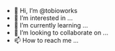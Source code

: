 - 👋 Hi, I’m @tobioworks
- 👀 I’m interested in ...
- 🌱 I’m currently learning ...
- 💞️ I’m looking to collaborate on ...
- 📫 How to reach me ...

<!---
tobioworks/tobioworks is a ✨ special ✨ repository because its `README.md` (this file) appears on your GitHub profile.
You can click the Preview link to take a look at your changes.
--->
